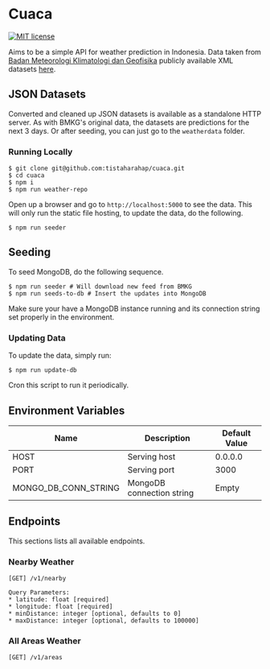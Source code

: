 # Cuaca

[![MIT license](https://img.shields.io/badge/License-MIT-blue.svg)](https://lbesson.mit-license.org/)

Aims to be a simple API for weather prediction in Indonesia. Data taken from [Badan Meteorologi Klimatologi dan Geofisika](https://www.bmkg.go.id/) publicly available XML datasets [here](http://data.bmkg.go.id/).

## JSON Datasets

Converted and cleaned up JSON datasets is available as a standalone HTTP server. As with BMKG's original data, the datasets are predictions for the next 3 days. Or after seeding, you can just go to the `weatherdata` folder.

### Running Locally

```shell
$ git clone git@github.com:tistaharahap/cuaca.git
$ cd cuaca
$ npm i
$ npm run weather-repo
```

Open up a browser and go to `http://localhost:5000` to see the data. This will only run the static file hosting, to update the data, do the following.

```shell
$ npm run seeder
```

## Seeding

To seed MongoDB, do the following sequence.

```shell
$ npm run seeder # Will download new feed from BMKG
$ npm run seeds-to-db # Insert the updates into MongoDB
```

Make sure your have a MongoDB instance running and its connection string set properly in the environment.

### Updating Data

To update the data, simply run:

```shell
$ npm run update-db
```

Cron this script to run it periodically.

## Environment Variables

| Name                 | Description               | Default Value     |
|----------------------|---------------------------|-------------------|
| HOST                 | Serving host              | 0.0.0.0           |
| PORT                 | Serving port              | 3000              |
| MONGO_DB_CONN_STRING | MongoDB connection string | Empty             |

## Endpoints

This sections lists all available endpoints.

### Nearby Weather

```
[GET] /v1/nearby

Query Parameters:
* latitude: float [required]
* longitude: float [required]
* minDistance: integer [optional, defaults to 0]
* maxDistance: integer [optional, defaults to 100000]
```

### All Areas Weather

```
[GET] /v1/areas
```
